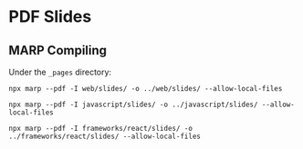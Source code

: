 # PDF Slides

## MARP Compiling

Under the `_pages` directory:

~~~
npx marp --pdf -I web/slides/ -o ../web/slides/ --allow-local-files
~~~

~~~
npx marp --pdf -I javascript/slides/ -o ../javascript/slides/ --allow-local-files
~~~

~~~
npx marp --pdf -I frameworks/react/slides/ -o ../frameworks/react/slides/ --allow-local-files
~~~
